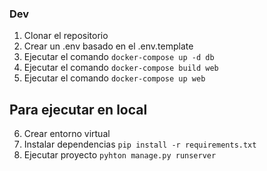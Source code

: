 ### Dev
1. Clonar el repositorio
2. Crear un .env basado en el .env.template
3. Ejecutar el comando `docker-compose up -d db`
4. Ejecutar el comando `docker-compose build web`
5. Ejecutar el comando `docker-compose up web`

## Para ejecutar en local
6. Crear entorno virtual
7. Instalar dependencias `pip install -r requirements.txt`
8. Ejecutar proyecto `pyhton manage.py runserver`